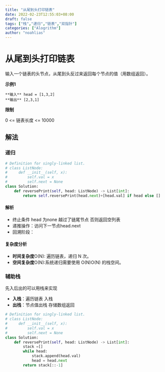```yaml
---
title: "从尾到头打印链表"
date: 2022-02-23T12:55:03+08:00
draft: false
tags: ["栈","递归","链表","双指针"]
categories: ["Alogrithm"]
author: "noahlias"
---
```


# 从尾到头打印链表

输入一个链表的头节点，从尾到头反过来返回每个节点的值（用数组返回）。

**示例1**

```
**输入** head = [1,3,2]
**输出** [2,3,1]
```

**限制**

0 <= 链表长度 <= 10000

## 解法

### 递归

```python
# Definition for singly-linked list.
# class ListNode:
#     def __init__(self, x):
#         self.val = x
#         self.next = None
class Solution:
    def reversePrint(self, head: ListNode) -> List[int]:
        return self.reversePrint(head.next)+[head.val] if head else []
```

#### 解析

- 终止条件 head 为none 越过了链尾节点 否则返回空列表
- 递推操作：访问下一节点head.next
- 回溯阶段：

#### 复杂度分析

- **时间复杂度**O(N): 遍历链表，递归 N 次。
- **空间复杂度**O(N):系统递归需要使用 O(N)O(N) 的栈空间。


### 辅助栈

先入后出的可以用栈来实现

- **入栈**：遍历链表 入栈
- **出栈**：节点值出栈 存储数组返回

```python
# Definition for singly-linked list.
# class ListNode:
#     def __init__(self, x):
#         self.val = x
#         self.next = None
class Solution:
    def reversePrint(self, head: ListNode) -> List[int]:
        stack =[]
        while head:
            stack.append(head.val)
            head = head.next
        return stack[::-1]
```